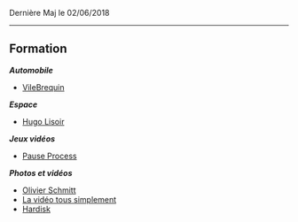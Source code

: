 Dernière Maj le 02/06/2018

---------------------------------------------------------------------------------------------------------

## Formation

__*Automobile*__
- [VileBrequin](https://www.youtube.com/channel/UCC9mlCpyisiIpp9YA9xV-QA)

__*Espace*__
- [Hugo Lisoir](https://www.youtube.com/channel/UCDC6DBi0kRp6Jk21xqfvFLA)

__*Jeux vidéos*__
- [Pause Process](https://www.youtube.com/channel/UC0JUkXAVVA4qWH1BQRs5N3A)

__*Photos et vidéos*__
- [Olivier Schmitt](https://www.youtube.com/channel/UCqC_p9Kw9pnvLvzr701beSg)
- [La vidéo tous simplement](https://www.youtube.com/channel/UC3qG9j4cEP_9atRd0fL45Iw)
- [Hardisk](https://www.youtube.com/user/Hardiskblog)
